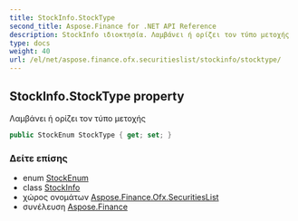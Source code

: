 ```yaml
---
title: StockInfo.StockType
second_title: Aspose.Finance for .NET API Reference
description: StockInfo ιδιοκτησία. Λαμβάνει ή ορίζει τον τύπο μετοχής
type: docs
weight: 40
url: /el/net/aspose.finance.ofx.securitieslist/stockinfo/stocktype/
---
```

## StockInfo.StockType property

Λαμβάνει ή ορίζει τον τύπο μετοχής

```csharp
public StockEnum StockType { get; set; }
```

### Δείτε επίσης

* enum [StockEnum](../../stockenum/)
* class [StockInfo](../)
* χώρος ονομάτων [Aspose.Finance.Ofx.SecuritiesList](../../stockinfo/)
* συνέλευση [Aspose.Finance](../../../)



